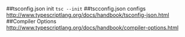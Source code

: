 ##tsconfig.json init
`tsc --init`
##tscconfig.json configs
http://www.typescriptlang.org/docs/handbook/tsconfig-json.html
##Compiler Options
http://www.typescriptlang.org/docs/handbook/compiler-options.html
